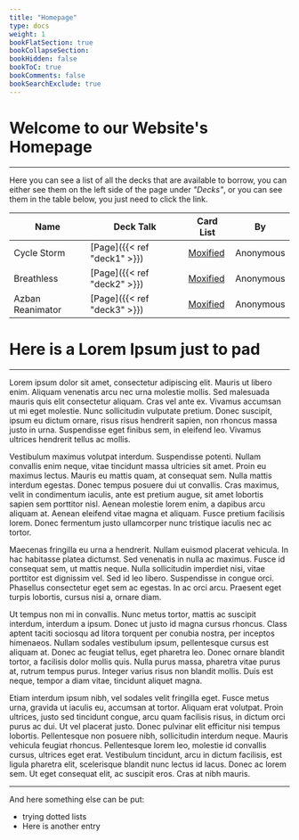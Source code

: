 ```yaml
---
title: "Homepage"
type: docs
weight: 1
bookFlatSection: true
bookCollapseSection: 
bookHidden: false
bookToC: true
bookComments: false
bookSearchExclude: true
---
```

# Welcome to our Website's Homepage
---
Here you can see a list of all the decks that are available to borrow, you can either see them on the left side of the page under *"Decks"*, or you can see them in the table below, you just need to click the link.

| Name             | Deck Talk                   | Card List                                                     | By        |
| ---------------- | --------------------------- | ------------------------------------------------------------- | --------- |
| Cycle Storm      | [Page]({{< ref "deck1" >}}) | [Moxified](https://moxfield.com/decks/aUq4djohF0S3PWPOwrVGhQ) | Anonymous |
| Breathless       | [Page]({{< ref "deck2" >}}) | [Moxified](https://moxfield.com/decks/c7JOg7Io2UOYFfvOrvrgzQ) | Anonymous |
| Azban Reanimator | [Page]({{< ref "deck3" >}}) | [Moxified](https://moxfield.com/decks/fOHBIlqoJ0GrY8o-gslVFA) | Anonymous |

# Here is a Lorem Ipsum just to pad
---
Lorem ipsum dolor sit amet, consectetur adipiscing elit. Mauris ut libero enim. Aliquam venenatis arcu nec urna molestie mollis. Sed malesuada mauris quis elit consectetur aliquam. Cras vel ante ex. Vivamus accumsan ut mi eget molestie. Nunc sollicitudin vulputate pretium. Donec suscipit, ipsum eu dictum ornare, risus risus hendrerit sapien, non rhoncus massa justo in urna. Suspendisse eget finibus sem, in eleifend leo. Vivamus ultrices hendrerit tellus ac mollis.

Vestibulum maximus volutpat interdum. Suspendisse potenti. Nullam convallis enim neque, vitae tincidunt massa ultricies sit amet. Proin eu maximus lectus. Mauris eu mattis quam, at consequat sem. Nulla mattis interdum egestas. Donec tempus posuere dui ut convallis. Cras maximus, velit in condimentum iaculis, ante est pretium augue, sit amet lobortis sapien sem porttitor nisl. Aenean molestie lorem enim, a dapibus arcu aliquam at. Aenean eleifend vitae magna et aliquam. Fusce pretium facilisis lorem. Donec fermentum justo ullamcorper nunc tristique iaculis nec ac tortor.

Maecenas fringilla eu urna a hendrerit. Nullam euismod placerat vehicula. In hac habitasse platea dictumst. Sed venenatis in nulla ac maximus. Fusce id consequat sem, ut mattis neque. Nulla sollicitudin imperdiet nisi, vitae porttitor est dignissim vel. Sed id leo libero. Suspendisse in congue orci. Phasellus consectetur eget sem ac egestas. In ac orci arcu. Praesent eget turpis lobortis, cursus nisi a, ornare diam.

Ut tempus non mi in convallis. Nunc metus tortor, mattis ac suscipit interdum, interdum a ipsum. Donec ut justo id magna cursus rhoncus. Class aptent taciti sociosqu ad litora torquent per conubia nostra, per inceptos himenaeos. Nullam sodales vestibulum ipsum, pellentesque cursus est aliquam at. Donec ac feugiat tellus, eget pharetra leo. Donec ornare blandit tortor, a facilisis dolor mollis quis. Nulla purus massa, pharetra vitae purus at, rutrum tempus purus. Integer varius risus non blandit mollis. Duis est neque, tempor a diam vitae, tincidunt aliquet magna.

Etiam interdum ipsum nibh, vel sodales velit fringilla eget. Fusce metus urna, gravida ut iaculis eu, accumsan at tortor. Aliquam erat volutpat. Proin ultrices, justo sed tincidunt congue, arcu quam facilisis risus, in dictum orci purus ac dui. Ut vel placerat justo. Donec pulvinar elit efficitur nisi tempus lobortis. Pellentesque non posuere nibh, sollicitudin interdum neque. Mauris vehicula feugiat rhoncus. Pellentesque lorem leo, molestie id convallis cursus, ultrices eget erat. Vestibulum tincidunt, arcu in dictum facilisis, est ligula pharetra elit, scelerisque blandit nunc lectus id lacus. Donec ac lorem sem. Ut eget consequat elit, ac suscipit eros. Cras at nibh mauris.

---

And here something else can be put:
- trying dotted lists
- Here is another entry